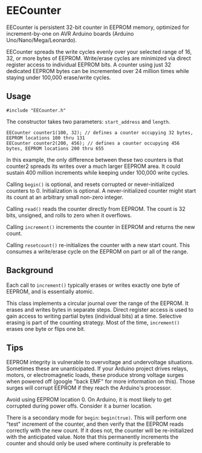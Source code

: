 # EECounter

EECounter is persistent 32-bit counter in EEPROM memory, optimized for increment-by-one on AVR Arduino boards (Arduino Uno/Nano/Mega/Leonardo).

EECounter spreads the write cycles evenly over your selected range of 16, 32, or more bytes of EEPROM.  Write/erase cycles are minimized
via direct register access to individual EEPROM bits.  A counter using just 32 dedicated EEPROM bytes can be incremented over 24 million
times while staying under 100,000 erase/write cycles.

## Usage

```
#include "EECounter.h"
```

The constructor takes two parameters: ```start_address``` and ```length```.
```
EECounter counter1(100, 32); // defines a counter occupying 32 bytes, EEPROM locations 100 thru 131
EECounter counter2(200, 456); // defines a counter occupying 456 bytes, EEPROM locations 200 thru 655
```

In this example, the only difference between these two counters is that counter2 spreads its writes over a much
larger EEPROM area.  It could sustain 400 million increments while keeping under 100,000 write cycles.

Calling ```begin()``` is optional, and resets corrupted or never-initialized counters to 0.  Initialization is optional.
A never-initialized counter might start its count at an arbitrary small non-zero integer.

Calling ```read()``` reads the counter directly from EEPROM.  The count is 32 bits, unsigned, and rolls to
zero when it overflows.

Calling ```increment()``` increments the counter in EEPROM and returns the new count.  

Calling ```resetcount()``` re-initializes the counter with a new start count.  This consumes a write/erase cycle on the EEPROM on
part or all of the range.

## Background

Each call to ```increment()``` typically erases or writes exactly one byte of EEPROM, and is essentially atomic.

This class implements a circular journal over the range of the EEPROM.  It erases and writes bytes in separate steps.
Direct register access is used to gain access to writing partial bytes (individual bits) at a time.
Selective erasing is part of the counting strategy.  Most of the time, ```increment()``` erases one byte or flips one bit.

## Tips

EEPROM integrity is vulnerable to overvoltage and undervoltage situations.  Sometimes these are unanticipated.  If your Arduino
project drives relays, motors, or electromagnetic loads, these produce strong voltage surges when powered off (google "back EMF" for
more information on this).  Those surges will corrupt EEPROM if they reach the Arduino's processor.

Avoid using EEPROM location 0.  On Arduino, it is most likely to get corrupted during power offs.  Consider it a burner location.

There is a secondary mode for ```begin```: ```begin(true)```.
This will perform one "test" increment of the counter, and then verify that the EEPROM
reads correctly with the new count.  If it does not, the counter will be re-initialized with the anticipated value.  Note
that this permanently increments the counter and should only be used where continuity is preferable to


